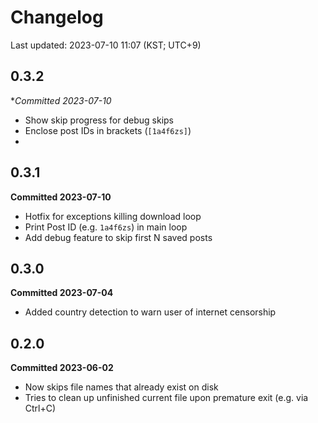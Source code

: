 # Changelog
Last updated: 2023-07-10 11:07 (KST; UTC+9)

## 0.3.2
**Committed 2023-07-10*
- Show skip progress for debug skips
- Enclose post IDs in brackets (`[1a4f6zs]`)
- 
## 0.3.1
**Committed 2023-07-10**
- Hotfix for exceptions killing download loop
- Print Post ID (e.g. `1a4f6zs`) in main loop
- Add debug feature to skip first N saved posts

## 0.3.0
**Committed 2023-07-04**
- Added country detection to warn user of internet censorship

## 0.2.0
**Committed 2023-06-02**
- Now skips file names that already exist on disk
- Tries to clean up unfinished current file upon premature exit (e.g. via Ctrl+C)